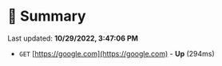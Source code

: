 # 📖 Summary
Last updated: **10/29/2022, 3:47:06 PM**

- `GET` [https://google.com](https://google.com) - **Up** (294ms)
